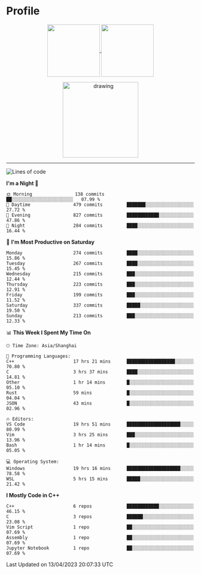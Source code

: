# Profile

<p align="center">
  <a href="https://github.com/SourVoice">
    <img
      align="center"
      height="140em"
      src="https://github-readme-stats.vercel.app/api?username=SourVoice&show_icons=true&include_all_commits=true&count_private=true&theme=tokyonight"
    />
  </a>
  <a href="https://github.com/SourVoice">
    <img
      align="center"
      height="140em"
      src="https://github-readme-stats.vercel.app/api/top-langs/?username=SourVoice&show_icons=true&include_all_commits=true&count_private=true&layout=compact&theme=tokyonight"
    />
  </a>
</p>

<p align="center">
   <a href="https://github.com/SourVoice">
    <img
      align="center"
      height="202em"
      alt="drawing"
      src="https://activity-graph.herokuapp.com/graph?username=SourVoice&theme=react-dark"
    />
  </a>
</p>

---
<!--START_SECTION:waka-->
![Lines of code](https://img.shields.io/badge/From%20Hello%20World%20I%27ve%20Written-1.6%20million%20lines%20of%20code-blue)

**I'm a Night 🦉** 

```text
🌞 Morning                138 commits         ██░░░░░░░░░░░░░░░░░░░░░░░   07.99 % 
🌆 Daytime                479 commits         ███████░░░░░░░░░░░░░░░░░░   27.72 % 
🌃 Evening                827 commits         ████████████░░░░░░░░░░░░░   47.86 % 
🌙 Night                  284 commits         ████░░░░░░░░░░░░░░░░░░░░░   16.44 % 
```
📅 **I'm Most Productive on Saturday** 

```text
Monday                   274 commits         ████░░░░░░░░░░░░░░░░░░░░░   15.86 % 
Tuesday                  267 commits         ████░░░░░░░░░░░░░░░░░░░░░   15.45 % 
Wednesday                215 commits         ███░░░░░░░░░░░░░░░░░░░░░░   12.44 % 
Thursday                 223 commits         ███░░░░░░░░░░░░░░░░░░░░░░   12.91 % 
Friday                   199 commits         ███░░░░░░░░░░░░░░░░░░░░░░   11.52 % 
Saturday                 337 commits         █████░░░░░░░░░░░░░░░░░░░░   19.50 % 
Sunday                   213 commits         ███░░░░░░░░░░░░░░░░░░░░░░   12.33 % 
```


📊 **This Week I Spent My Time On** 

```text
🕑︎ Time Zone: Asia/Shanghai

💬 Programming Languages: 
C++                      17 hrs 21 mins      ██████████████████░░░░░░░   70.80 % 
C                        3 hrs 37 mins       ████░░░░░░░░░░░░░░░░░░░░░   14.81 % 
Other                    1 hr 14 mins        █░░░░░░░░░░░░░░░░░░░░░░░░   05.10 % 
Rust                     59 mins             █░░░░░░░░░░░░░░░░░░░░░░░░   04.04 % 
JSON                     43 mins             █░░░░░░░░░░░░░░░░░░░░░░░░   02.96 % 

🔥 Editors: 
VS Code                  19 hrs 51 mins      ████████████████████░░░░░   80.99 % 
Vim                      3 hrs 25 mins       ███░░░░░░░░░░░░░░░░░░░░░░   13.96 % 
Bash                     1 hr 14 mins        █░░░░░░░░░░░░░░░░░░░░░░░░   05.05 % 

💻 Operating System: 
Windows                  19 hrs 16 mins      ████████████████████░░░░░   78.58 % 
WSL                      5 hrs 15 mins       █████░░░░░░░░░░░░░░░░░░░░   21.42 % 
```

**I Mostly Code in C++** 

```text
C++                      6 repos             ████████████░░░░░░░░░░░░░   46.15 % 
C                        3 repos             ██████░░░░░░░░░░░░░░░░░░░   23.08 % 
Vim Script               1 repo              ██░░░░░░░░░░░░░░░░░░░░░░░   07.69 % 
Assembly                 1 repo              ██░░░░░░░░░░░░░░░░░░░░░░░   07.69 % 
Jupyter Notebook         1 repo              ██░░░░░░░░░░░░░░░░░░░░░░░   07.69 % 
```




 Last Updated on 13/04/2023 20:07:33 UTC
<!--END_SECTION:waka-->
